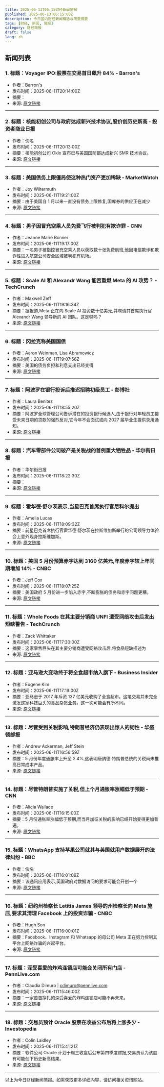 ```yaml
---
title: 2025-06-13T06:15财经新闻简报
published: 2025-06-13T06:15:00Z
description: 今日国内财经新闻精选与简要摘要
tags: [财经, 新闻, 简报]
category: 财经简报
draft: false
lang: zh
---
```


## 新闻列表

### 1. 标题：Voyager IPO:股票在交易首日飙升 84% - Barron&#39;s
- 作者：Barron&#39;s
- 发布时间：2025-06-11T20:14:00Z
- 摘要：
- 来源: [原文链接](https://www.barrons.com/articles/voyager-technologies-ipo-voyg-stock-price-005c8049)

---

### 2. 标题：核能初创公司与政府达成新兴技术协议,股价创历史新高 - 投资者商业日报
- 作者：佚名
- 发布时间：2025-06-11T20:13:00Z
- 摘要：核能初创公司 Oklo 宣布已与美国国防部达成新兴 SMR 技术协议。
- 来源: [原文链接](https://www.investors.com/news/nuclear-oklo-all-time-high-government-deal-for-trump-executive-order/)

---

### 3. 标题：美国债务上限僵局使这种热门资产更加稀缺 - MarketWatch
- 作者：Joy Wiltermuth
- 发布时间：2025-06-11T19:21:00Z
- 摘要：由于美国自 1 月以来一直没有债务上限修复,国库券的供应正在减少
- 来源: [原文链接](https://www.marketwatch.com/story/us-debt-limit-deadlock-is-making-this-favorite-asset-more-scarce-a20c4352)

---

### 4. 标题：男子因冒充空乘人员免费飞行被判犯有欺诈罪 - CNN
- 作者：Jeanne Marie Bonner
- 发布时间：2025-06-11T19:17:00Z
- 摘要：一名男子被指控冒充空乘人员以获取数十张免费航班,他因电信欺诈和欺诈性进入航空公司安全区域被判犯有机场。
- 来源: [原文链接](https://www.cnn.com/2025/06/11/travel/free-flights-posing-flight-attendant)

---

### 5. 标题：Scale AI 和 Alexandr Wang 能否重燃 Meta 的 AI 攻势？ - TechCrunch
- 作者：Maxwell Zeff
- 发布时间：2025-06-11T19:16:34Z
- 摘要：据报道,Meta 正在向 Scale AI 投资数十亿美元,并聘请其首席执行官 Alexandr Wang 领导新的 AI 团队。这足够吗？
- 来源: [原文链接](https://techcrunch.com/2025/06/11/can-scale-ai-and-alexandr-wang-reignite-metas-ai-efforts/)

---

### 6. 标题：冈拉克称美国国债
- 作者：Aaron Weinman, Lisa Abramowicz
- 发布时间：2025-06-11T19:07:56Z
- 摘要：美国的债务负担和利息支出已经变得
- 来源: [原文链接](https://www.bloomberg.com/news/articles/2025-06-11/gundlach-says-reckoning-is-coming-for-us-treasuries)

---

### 7. 标题：阿波罗在银行投诉后推迟招聘初级员工 - 彭博社
- 作者：Laura Benitez
- 发布时间：2025-06-11T18:55:20Z
- 摘要：阿波罗全球管理公司告诉潜在的投资银行候选人,由于银行对年轻员工接受未来日期的贷款的强烈反对,它今年不会面试或向 2027 届毕业生提供录用通知。 
- 来源: [原文链接](https://www.bloomberg.com/news/articles/2025-06-11/apollo-delays-recruiting-of-junior-staff-after-bank-complaints)

---

### 8. 标题：汽车零部件公司破产是关税战的首例重大牺牲品 - 华尔街日报
- 作者：华尔街日报
- 发布时间：2025-06-11T18:22:30Z
- 摘要：
- 来源: [原文链接](https://www.wsj.com/articles/auto-supplier-marelli-files-for-bankruptcy-to-hand-lenders-control-ed401dda)

---

### 9. 标题：霍华德·舒尔茨表示,当星巴克首席执行官尼科尔提出
- 作者：Amelia Lucas
- 发布时间：2025-06-11T18:09:32Z
- 摘要：前星巴克首席执行官霍华德·舒尔茨在拉斯维加斯举行的公司领导力体验会上意外现身拉斯维加斯。
- 来源: [原文链接](https://www.cnbc.com/2025/06/11/starbucks-howard-schultz-backs-ceo-brian-niccol.html)

---

### 10. 标题：美国 5 月份预算赤字达到 3160 亿美元,年度赤字较上年同期增加 14% - CNBC
- 作者：Jeff Cox
- 发布时间：2025-06-11T18:07:25Z
- 摘要：美国政府 5 月份进一步陷入赤字,不断膨胀的债务和赤字问题更糟。
- 来源: [原文链接](https://www.cnbc.com/2025/06/11/us-budget-deficit-hit-316-billion-in-may-with-annual-shortfall-up-14percent-from-a-year-ago.html)

---

### 11. 标题：Whole Foods 在其主要分销商 UNFI 遭受网络攻击后发出短缺警告 - TechCrunch
- 作者：Zack Whittaker
- 发布时间：2025-06-11T17:30:00Z
- 摘要：这家零售巨头在其主要分销商遭受网络攻击后,将食品短缺描述为
- 来源: [原文链接](https://techcrunch.com/2025/06/11/whole-foods-tells-staff-cyberattack-at-its-primary-distributor-unfi-will-affect-product-availability/)

---

### 12. 标题：亚马逊大变动终于将全食超市纳入旗下 - Business Insider
- 作者：Eugene Kim
- 发布时间：2025-06-11T17:19:00Z
- 摘要：亚马逊于 2017 年斥资 137 亿美元收购了全食超市。这笔交易并未完全激发这家科技巨头的食品杂货业务。这一次可能会有所不同。
- 来源: [原文链接](https://www.businessinsider.com/amazon-big-grocery-reorg-leaders-integrate-whole-foods-2025-6)

---

### 13. 标题：尽管受到关税影响,特朗普经济仍表现出惊人的韧性 - 华盛顿邮报
- 作者：Andrew Ackerman, Jeff Stein
- 发布时间：2025-06-11T16:56:59Z
- 摘要：5 月份年度通胀率上升至 2.4%,这表明唐纳德·特朗普总统的关税尚未推高日常成本产品。
- 来源: [原文链接](https://www.washingtonpost.com/business/2025/06/11/trump-tariffs-may-inflation/)

---

### 14. 标题：尽管特朗普实施了关税,但上个月通胀率涨幅低于预期 - CNN
- 作者：Alicia Wallace
- 发布时间：2025-06-11T16:15:00Z
- 摘要：5 月份通胀率涨幅低于预期,而当月加征关税的影响已经开始变得更加普遍。
- 来源: [原文链接](https://www.cnn.com/2025/06/11/economy/us-consumer-price-index-may)

---

### 15. 标题：WhatsApp 支持苹果公司就其与英国就用户数据展开的法律纠纷 - BBC
- 作者：佚名
- 发布时间：2025-06-11T16:01:09Z
- 摘要：该通讯应用表示,英国政府对数据访问的要求可能会开创一个
- 来源: [原文链接](https://www.bbc.com/news/articles/cgmjrn42wdwo)

---

### 16. 标题：纽约州检察长 Letitia James 领导的州检察长向 Meta 施压,要求其清理 Facebook 上的投资诈骗 - CNBC
- 作者：Hugh Son
- 发布时间：2025-06-11T16:00:01Z
- 摘要：Facebook、Instagram 和 Whatsapp 的母公司 Meta 正在努力控制其平台上网络诈骗的兴起平台。
- 来源: [原文链接](https://www.cnbc.com/2025/06/11/state-ags-meta-facebook-investment-scams.html)

---

### 17. 标题：深受喜爱的炸鸡连锁店可能会关闭所有门店 - PennLive.com
- 作者：Claudia Dimuro | cdimuro@pennlive.com
- 发布时间：2025-06-11T15:46:00Z
- 摘要：一家苦苦挣扎的深受喜爱的炸鸡连锁店可能不再未来。
- 来源: [原文链接](https://www.pennlive.com/life/2025/06/beloved-fried-chicken-chain-might-close-all-locations.html)

---

### 18. 标题：交易员预计 Oracle 股票在收益公布后将上涨多少 - Investopedia
- 作者：Colin Laidley
- 发布时间：2025-06-11T15:41:21Z
- 摘要：软件公司 Oracle 计划于周三收盘后公布第四季度财报,交易员认为该股有可能创下历史新高结果。
- 来源: [原文链接](https://www.investopedia.com/heres-how-much-traders-expect-oracle-stock-to-move-after-earnings-11752391)

---


以上为今日财经新闻简报。如需获取更多详细内容，请访问相关资讯网站。
